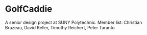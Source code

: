 # GolfCaddie
A senior design project at SUNY Polytechnic. Member list: Christian Brazeau, David Keller, Timothy Reichert, Peter Taranto
